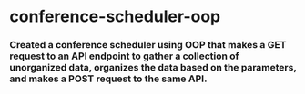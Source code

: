 # conference-scheduler-oop

### Created a conference scheduler using OOP that makes a GET request to an API endpoint to gather a collection of unorganized data, organizes the data based on the parameters, and makes a POST request to the same API.  
